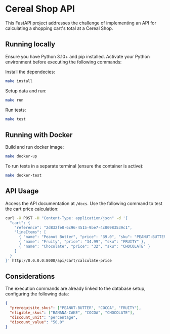 # Cereal Shop API

This FastAPI project addresses the challenge of implementing an API for calculating a shopping cart's total at a Cereal Shop.

## Running locally

Ensure you have Python 3.10+ and pip installed. Activate your Python environment before executing the following commands:

Install the dependecies: 
```bash
make install
```

Setup data and run:
```bash
make run
```

Run tests:
```bash
make test
```

## Running with Docker

Build and run docker image:
```bash
make docker-up
```

To run tests in a separate terminal (ensure the container is active):

```bash
make docker-test
```

## API Usage
Access the API documentation at `/docs`. Use the following command to test the cart price calculation:
```bash
curl -X POST -H "Content-Type: application/json" -d '{
  "cart": {
    "reference": "2d832fe0-6c96-4515-9be7-4c00983539c1",
    "lineItems": [
      { "name": "Peanut Butter", "price": "39.0", "sku": "PEANUT-BUTTER" },
      { "name": "Fruity", "price": "34.99", "sku": "FRUITY" },
      { "name": "Chocolate", "price": "32", "sku": "CHOCOLATE" }
    ]
  }
}' http://0.0.0.0:8000/api/cart/calculate-price
```

## Considerations

The execution commands are already linked to the database setup, configuring the following data:
```json
{
  "prerequisite_skus": ["PEANUT-BUTTER", "COCOA", "FRUITY"],
  "eligible_skus": ["BANANA-CAKE", "COCOA", "CHOCOLATE"],
  "discount_unit": "percentage",
  "discount_value": "50.0"
} 
```